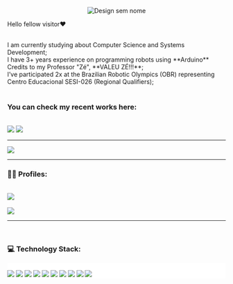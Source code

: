 <div align="center">
  
  ![Design sem nome](https://github.com/user-attachments/assets/18dec701-e933-48ea-b292-f46840d58b75)

</div>
  <p>Hello fellow visitor❤️</p>


<br>
I am currently studying about Computer Science and Systems Development; <br>
I have 3+ years experience on programming robots using **Arduino** Credits to my Professor "Zé", **VALEU ZÉ!!!**; <br>
I’ve participated 2x at the Brazilian Robotic Olympics (OBR) representing Centro Educacional SESI-026 (Regional Qualifiers); 
<br>
<br>
<h3>You can check my recent works here:</h3>
<div style="display: inline_block"> <br>
<img src="https://img.shields.io/badge/SecurityCTRL-darkblue?style=for-the-badge&logo=Figma&logoColor=white">
  <a href="https://lu1zguilherme.somee.com" target="_blank">
<img src="https://img.shields.io/badge/NFS Garage FanSite-purple?style=for-the-badge&logo=ea&logoColor=white">
  </a>
</div>
<hr/>
<div>
  <img src="https://github-readme-stats.vercel.app/api?username=LLuizXL&theme=jolly&show_icons=true&hide_border=false&count_private=true">
</div>
<hr/>
<h3>🤵‍♂️ Profiles:</h3>
<div display="inline_block"><br>
<a href="https://steamcommunity.com/id/RosyRoadToGlory" target="_blank">
<img src="https://img.shields.io/badge/Steam-black?style=for-the-badge&logo=Steam&logoColor=white">
</a>
  <br>
<a href="https://instagram.com/kenshinmello" target="_blank">
</a>
</div>
<br>
<img src="https://img.shields.io/badge/Instagram-red?style=for-the-badge&logo=Instagram&logoColor=white">
<hr/>
<div> <br>
  <h3><b>💻 Technology Stack:</b></h3>
</div>
<div style="display: inline_block; background: #fff"> <br>
  <img src="https://img.shields.io/badge/JavaScript-yellow?style=for-the-badge&logo=JavaScript&logoColor=white">
  <img src="https://img.shields.io/badge/CSharp-green?style=for-the-badge&logo=sharp&logoColor=white">
  <img src="https://img.shields.io/badge/HTML-orange?style=for-the-badge&logo=html5&logoColor=white">
  <img src="https://img.shields.io/badge/CSS-blue?style=for-the-badge&logo=CSS&logoColor=white">
  <img src="https://img.shields.io/badge/Discord.js-darkblue?style=for-the-badge&logo=discord&logoColor=white">
  <img src="https://img.shields.io/badge/Python-darkorange?style=for-the-badge&logo=python&logoColor=white">
  <img src="https://img.shields.io/badge/Figma-pink?style=for-the-badge&logo=figma&logoColor=white">
  <img src="https://img.shields.io/badge/JQuery-0769AD?style=for-the-badge&logo=jquery&logoColor=white">
  <img src="https://img.shields.io/badge/micro:bit-00ED00?style=for-the-badge&logo=microbit&logoColor=white">
  <img src="https://img.shields.io/badge/Arduino-00878F?style=for-the-badge&logo=arduino&logoColor=white">
</div>
<!--
**LLuizXL/LLuizXL** is a ✨ _special_ ✨ repository because its `README.md` (this file) appears on your GitHub profile.
Here are some ideas to get you started:
- 🔭 I’m currently working on ...
- 🌱 I’m currently learning ...
- 👯 I’m looking to collaborate on ...
- 🤔 I’m looking for help with ...
- 💬 Ask me about ...
- 📫 How to reach me: ...
- 😄 Pronouns: ...
- ⚡ Fun fact: ...
-->
